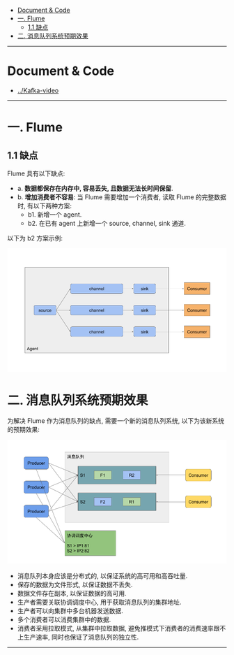 
- [Document & Code](#document--code)
- [一. Flume](#一-flume)
    - [1.1 缺点](#11-缺点)
- [二. 消息队列系统预期效果](#二-消息队列系统预期效果)

---

# Document & Code

- [../Kafka-video](https://github.com/zozospider/note/blob/master/stream/Kafka/Kafka-video.md)

---

# 一. Flume

## 1.1 缺点

Flume 具有以下缺点:
- a. __数据都保存在内存中, 容易丢失, 且数据无法长时间保留__.
- b. __增加消费者不容易__: 当 Flume 需要增加一个消费者, 读取 Flume 的完整数据时, 有以下两种方案:
  - b1. 新增一个 agent.
  - b2. 在已有 agent 上新增一个 source, channel, sink 通道.

以下为 b2 方案示例:

![image](https://raw.githubusercontent.com/zozospider/note/master/stream/Kafka/Kafka-video-%E6%B6%88%E6%81%AF%E9%98%9F%E5%88%97/Flume-%E5%A2%9E%E5%8A%A0%E6%B6%88%E8%B4%B9%E8%80%85.png)

# 二. 消息队列系统预期效果

为解决 Flume 作为消息队列的缺点, 需要一个新的消息队列系统, 以下为该新系统的预期效果:

![image](https://raw.githubusercontent.com/zozospider/note/master/stream/Kafka/Kafka-video-%E6%B6%88%E6%81%AF%E9%98%9F%E5%88%97/%E6%B6%88%E6%81%AF%E9%98%9F%E5%88%97%E7%B3%BB%E7%BB%9F%E9%A2%84%E6%9C%9F%E6%95%88%E6%9E%9C.png)

- 消息队列本身应该是分布式的, 以保证系统的高可用和高吞吐量.
- 保存的数据为文件形式, 以保证数据不丢失.
- 数据文件存在副本, 以保证数据的高可用.
- 生产者需要关联协调调度中心, 用于获取消息队列的集群地址.
- 生产者可以向集群中多台机器发送数据.
- 多个消费者可以消费集群中的数据.
- 消费者采用拉取模式, 从集群中拉取数据, 避免推模式下消费者的消费速率跟不上生产速率, 同时也保证了消息队列的独立性.

---
